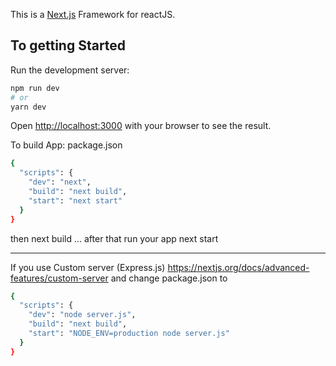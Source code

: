 This is a [Next.js](https://nextjs.org/) Framework for reactJS.

## To getting Started

Run the development server:

```bash
npm run dev
# or
yarn dev
```

Open [http://localhost:3000](http://localhost:3000) with your browser to see the result.

To build App:
package.json
```bash
{
  "scripts": {
    "dev": "next",
    "build": "next build",
    "start": "next start"
  }
}
```

then next build ... after that run your app next start


------------------------
If you use Custom server (Express.js)
https://nextjs.org/docs/advanced-features/custom-server
and change package.json to 
```bash
{
  "scripts": {
    "dev": "node server.js",
    "build": "next build",
    "start": "NODE_ENV=production node server.js"
  }
}
```
